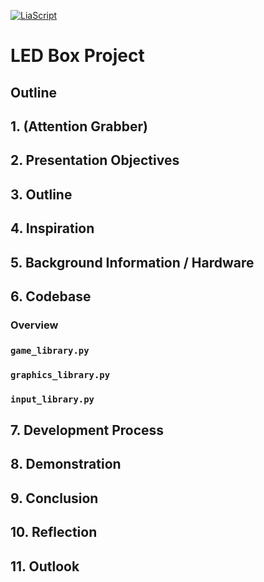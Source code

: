 [![LiaScript](https://raw.githubusercontent.com/LiaScript/LiaScript/master/badges/course.svg)](https://liascript.github.io/course/?https://raw.githubusercontent.com/Friedy630/tetris/refs/heads/main/Presentation.md?token=GHSAT0AAAAAADGLFSJTVQW2VLZPRGGBKQBO2C5QLDQ)

# LED Box Project

<!--
1. Attention grabber
2. What will audience get out of watching/listening to you? Why should they?
3. What is the scope of your presentation (how much are you loading on to the audience)?
4. What was your inspiration? What were your initial ideas? Was there anything you tried but abandoned?
5. What background information, theory or technical details do your audience need to know to be able to understand your show/game?
6. Code (Product)
-   Big picture
-   Important code snippets
-   Bug examples
-   What did you already know (and from where do you know it) and what did you have to learn to complete the project?
7. Code (process)
-   How did you code? Vibe? GitHub?
8. The show/game. Demo and description
9. Conclusion
10. Reflection. What did we get from taking part in this challenge?
11. Final thought/take-home message
-->

## Outline

## 1. (Attention Grabber)

<!--
Talk is cheap. Show me the code - Linus Torvalds

Never trust a computer you can't throw out a window - Steve Wozniak

It doesn't (yet?) run Doom.

Picture of Oscilloscope running Pong
-->

## 2. Presentation Objectives

## 3. Outline

## 4. Inspiration

## 5. Background Information / Hardware

## 6. Codebase

### Overview

### `game_library.py`

### `graphics_library.py`

### `input_library.py`

## 7. Development Process

## 8. Demonstration

## 9. Conclusion

## 10. Reflection

## 11. Outlook
